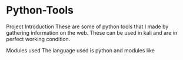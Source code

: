 # Python-Tools
Project Introduction
These are some of python tools that I made by gathering information on the web. These can be used in kali and are in perfect working condition.

Modules used
The language used is python and modules like 

